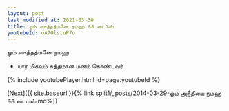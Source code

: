 ```yaml
---
layout: post
last_modified_at: 2021-03-30
title: ஓம் ஸுத்தத்மனே நமஹ ௧௧ டைம்ஸ்
youtubeId: oA70lstuP7o
---
```

 
 
 ஓம் ஸுத்தத்மனே நமஹ  
 
 -  யார் மிகவும் சுத்தமான மனம் கொண்டவர் 
 
  
 
  
 
 
 
 
 
 


{% include youtubePlayer.html id=page.youtubeId %}
 
[Next]({{ site.baseurl }}{% link  split1/_posts/2014-03-29-ஓம் அநீதியை நமஹ ௧௧ டைம்ஸ்.md%})
 
